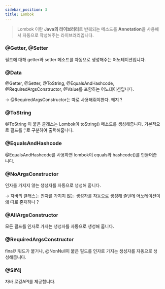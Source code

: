 ```yaml
---
sidebar_position: 3
title: Lombok
---
```


> Lombok 이란 **Java의 라이브러리**로 반복되는 메소드를 **Annotation**을 사용해서 자동으로 작성해주는 라이브러리입니다.
>

### @Getter, @Setter

필드에 대해 getter와 setter 메소드를 자동으로 생성해주는 어노테이션입니다.

### @Data

@Getter, @Setter, @ToString, @EqualsAndHashcode, @RequiredArgsConstructor, @Value를 포함하는 어노테이션입니다.

→ @RequiredArgsConstructor는 따로 사용해줘야한다. 왜지 ?

### @ToString

@ToString 이 붙은 클래스는 Lombok이 toString() 메소드를 생성해줍니다. 기본적으로 필드를 ‘,’로 구분하여 출력해줍니다.

### @EqualsAndHashcode

@EqualsAndHashcode를 사용하면 lombok이 equals와 hashcode()를 만들어줍니다.

### @NoArgsConstructor

인자를 가지지 않는 생성자를 자동으로 생성해 줍니다.

→ 자바의 클래스는 인자를 가지지 않는 생성자를 자동으로 생성해 줄텐데 어노테이션이 왜 따로 존재하나 ?

### @AllArgsConstructor

모든 필드를 인자로 가지는 생성자를 자동으로 생성해 줍니다.

### @RequiredArgsConstructor

final키워드가 붙거나,  @NonNull이 붙은 필드를 인자로 가지는 생성자를 자동으로 생성해줍니다.

### @Slf4j

자바 로깅API를 제공합니다.